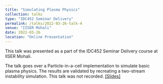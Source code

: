 ```yaml
---
title: "Simulating Plasma Physics"
collection: talks
type: "IDC452 Seminar Delivery"
permalink: /talks/2022-03-26-talk-4
venue: "IISER Mohali"
date: 2022-03-26
location: "Online Presentation"
---
```


This talk was presented as a part of the IDC452 Seminar Delivery course at IISER Mohali. 

The talk goes over a Particle-in-a-cell implementation to simulate basic plasma physics. The results are validated by recreating a two-stream instability simulation. This talk was not recorded. [\[Slides\]](http://20akshay00.github.io/files/IDC452.pdf)